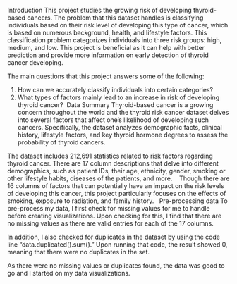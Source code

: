 Introduction
This project studies the growing risk of developing thyroid-based cancers. The problem that this dataset handles is classifying individuals based on their risk level of developing this type of cancer, which is based on numerous background, health, and lifestyle factors. This classification problem categorizes individuals into three risk groups: high, medium, and low. This project is beneficial as it can help with better prediction and provide more information on early detection of thyroid cancer developing. 

The main questions that this project answers some of the following:​
1. How can we accurately classify individuals into certain categories?
2. What types of factors mainly lead to an increase in risk of developing thyroid cancer?
​
Data Summary
Thyroid-based cancer is a growing concern throughout the world and the thyroid risk cancer dataset delves into several factors that affect one’s likelihood of developing such cancers. Specifically, the dataset analyzes demographic facts, clinical history, lifestyle factors, and key thyroid hormone degrees to assess the probability of thyroid cancers. 

The dataset includes 212,691 statistics related to risk factors regarding thyroid cancer. There are 17 column descriptions that delve into different demographics, such as patient IDs, their age, ethnicity, gender, smoking or other lifestyle habits, diseases of the patients, and more.  
​
Though there are 16 columns of factors that can potentially have an impact on the risk levels of developing this cancer, this project particularly focuses on the effects of smoking, exposure to radiation, and family history. 
​
Pre-processing data
To pre-process my data, I first check for missing values for me to handle
before creating visualizations. Upon checking for this, I find that there are
no missing values as there are valid entries for each of the 17 columns. 

In addition, I also checked for duplicates in the dataset by using the
code line “data.duplicated().sum().” Upon running that code, the result
showed 0, meaning that there were no duplicates in the set. 

As there were no missing values or duplicates found, the data was
good to go and I started on my data visualizations.
​
​

